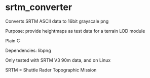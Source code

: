 # srtm_converter

Converts SRTM ASCII data to 16bit grayscale png

Purpose: provide heightmaps as test data for a terrain LOD module

Plain C

Dependencies: libpng

Only tested with SRTM V3 90m data, and on Linux

SRTM = Shuttle Rader Topographic Mission

